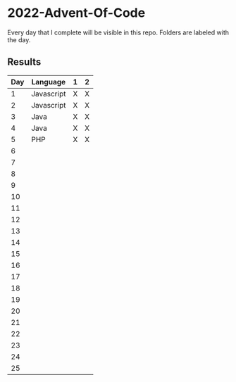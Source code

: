 # 2022-Advent-Of-Code

Every day that I complete will be visible in this repo. Folders are labeled with the day.

## Results

| Day | Language   | 1   | 2   |
| --- | ---------- | --- | --- |
| 1   | Javascript | X   | X   |
| 2   | Javascript | X   | X   |
| 3   | Java       | X   | X   |
| 4   | Java       | X   | X   |
| 5   | PHP        | X   | X   |
| 6   |            |     |     |
| 7   |            |     |     |
| 8   |            |     |     |
| 9   |            |     |     |
| 10  |            |     |     |
| 11  |            |     |     |
| 12  |            |     |     |
| 13  |            |     |     |
| 14  |            |     |     |
| 15  |            |     |     |
| 16  |            |     |     |
| 17  |            |     |     |
| 18  |            |     |     |
| 19  |            |     |     |
| 20  |            |     |     |
| 21  |            |     |     |
| 22  |            |     |     |
| 23  |            |     |     |
| 24  |            |     |     |
| 25  |            |     |     |
